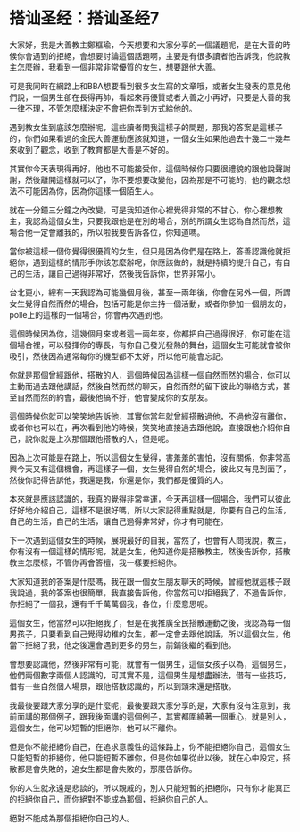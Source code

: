 # 搭讪圣经：搭讪圣经7

大家好，我是大善教主鄭框瑜，今天想要和大家分享的一個議題呢，是在大善的時候你會遇到的拒絕，會想要討論這個話題啊，主要是有很多讀者他告訴我，他說教主怎麼辦，我看到一個非常非常優質的女生，想要跟他大善。

可是我同時在網路上和BBA想要看到很多女生寫的文章哦，或者女生發表的意見他們說，一個男生卻在長得再帥，看起來再優質或者大善之小再好，只要是大善的我一律不理，不管怎麼樣決定不會把你弄到方式給他的。

遇到教女生到底該怎麼辦呢，這些讀者問我這樣子的問題，那我的答案是這樣子的，你們如果看過的全民大善運動應該就知道，一個女生如果他過去十幾二十幾年來收到了觀念，收到了教育都是大善是不好的。

其實你今天表現得再好，他也不可能接受你，這個時候你只要很禮貌的跟他說聲謝謝，然後離開這樣就可以了，你不要想要改變他，因為那是不可能的，他的觀念想法不可能因為你，因為你這樣一個陌生人。

就在一分鐘三分鐘之內改變，可是我知道你心裡覺得非常的不甘心，你心裡想教主，我認為這個女生，只要我跟他是在別的場合，別的所謂女生認為自然而然，這場合他一定會離我的，所以啦我要告訴各位，你知道嗎。

當你被這樣一個你覺得很優質的女生，但只是因為你們是在路上，答善認識他就拒絕你，遇到這樣的情形手你該怎麼辦呢，你應該做的，就是持續的提升自己，有自己的生活，讓自己過得非常好，然後我告訴你，世界非常小。

台北更小，總有一天我認為可能幾個月後，甚至一兩年後，你會在另外一個，所謂女生覺得自然而然的場合，包括可能是你主持一個活動，或者你參加一個朋友的，polle上的這樣的一個場合，你會再次遇到他。

這個時候因為你，這幾個月來或者這一兩年來，你都把自己過得很好，你可能在這個場合裡，可以發揮你的專長，有你自己發光發熱的舞台，這個女生可能就會被你吸引，然後因為通常每你的機型都不太好，所以他可能會忘記。

你就是那個曾經跟他，搭散的人，這個時候因為這樣一個自然而然的場合，你可以主動而過去跟他講話，然後自然而然的聊天，自然而然的留下彼此的聯絡方式，甚至自然而然的約會，最後他搞不好，他會變成你的女朋友。

這個時候你就可以笑笑地告訴他，其實你當年就曾經搭散過他，不過他沒有離你，或者你也可以在，再次看到他的時候，笑笑地直接過去跟他說，直接跟他介紹你自己，說你就是上次那個跟他搭散的人，但是呢。

因為上次可能是在路上，所以這個女生覺得，害羞羞的害怕，沒有關係，你非常高興今天又有這個機會，再這樣子一個，女生覺得自然的場合，彼此又有見到面了，然後你記得告訴他，我還是我，你還是你，我們都是優質的人。

本來就是應該認識的，我真的覺得非常幸運，今天再這樣一個場合，我們可以彼此好好地介紹自己，這樣不是很好嗎，所以大家記得重點就是，你要有自己的生活，自己的生活，自己的生活，讓自己過得非常好，你才有可能在。

下一次遇到這個女生的時候，展現最好的自我，當然了，也會有人問我說，教主，你有沒有一個這樣的情形呢，就是女生，他知道你是搭散教主，然後告訴你，搭散教主怎麼樣，不管你再會答擅，我一樣要拒絕你。

大家知道我的答案是什麼嗎，我在跟一個女生朋友聊天的時候，曾經他就這樣子跟我說過，我的答案也很簡單，我直接告訴他，你當然可以拒絕我了，不過告訴你，你拒絕了一個我，還有千千萬萬個我，各位，什麼意思呢。

這個女生，他當然可以拒絕我了，但是在我推廣全民搭散運動之後，我認為每一個男孩子，只要看到自己覺得幼稚的女生，都一定會去跟他說話，所以這個女生，他當下拒絕了我，他之後還會遇到更多的男生，前鋪後繼的看到他。

會想要認識他，然後非常有可能，就會有一個男生，這個女孩子以為，這個男生，他們兩個數字兩個人認識的，可其實不是，這個男生是想盡辦法，借有一些技巧，借有一些自然個人場景，跟他搭散認識的，所以到頭來還是搭散。

我最後要跟大家分享的是什麼呢，最後要跟大家分享的是，大家有沒有注意到，我前面講的那個例子，跟我後面講的這個例子，其實都圍繞著一個重心，就是別人，這個女生，他可以短暫的拒絕你，他可以不離你。

但是你不能拒絕你自己，在追求意義性的這條路上，你不能拒絕你自己，這個女生只能短暫的拒絕你，他只能短暫不離你，但是你如果從此以後，就在心中設定，搭散都是會失敗的，追女生都是會失敗的，那麼告訴你。

你的人生就永遠是悲談的，所以親戚的，別人只能短暫的拒絕你，只有你才能真正的拒絕你自己，而你絕對不能成為那個，拒絕你自己的人。

絕對不能成為那個拒絕你自己的人。